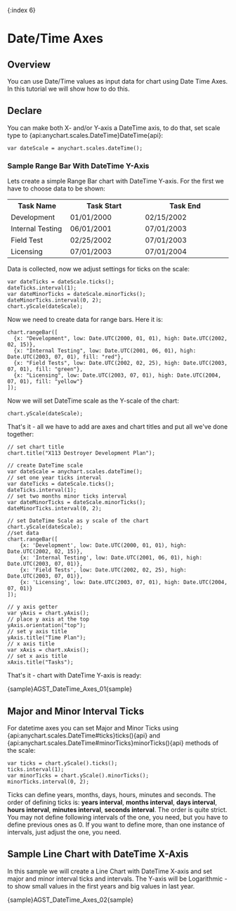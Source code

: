 {:index 6}
# Date/Time Axes
          
## Overview

You can use Date/Time values as input data for chart using Date Time Axes. In this tutorial we will show how to do this.

## Declare

You can make both X- and/or Y-axis a DateTime axis, to do that, set scale type to {api:anychart.scales.DateTime}DateTime{api}:

```
var dateScale = anychart.scales.dateTime();
```

### Sample Range Bar With DateTime Y-Axis

Lets create a simple Range Bar chart with DateTime Y-axis. For the first we have to choose data to be shown:

<table class="dtTABLE" width="700">
<tbody>
<tr>
<th width="145">Task Name</th>
<th width="237">Task Start</th>
<th width="302">Task End</th>
</tr>
<tr>
<td>Development</td>
<td>01/01/2000</td>
<td>02/15/2002</td>
</tr>
<tr>
<td>Internal Testing</td>
<td>06/01/2001</td>
<td>07/01/2003</td>
</tr>
<tr>
<td>Field Test </td>
<td>02/25/2002</td>
<td>07/01/2003</td>
</tr>
<tr>
<td>Licensing</td>
<td>07/01/2003</td>
<td>07/01/2004</td>
</tr>
</tbody>
</table>

Data is collected, now we adjust settings for ticks on the scale:

```
var dateTicks = dateScale.ticks();
dateTicks.interval(1);
var dateMinorTicks = dateScale.minorTicks();
dateMinorTicks.interval(0, 2);
chart.yScale(dateScale);
```

Now we need to create data for range bars. Here it is:

```
chart.rangeBar([
  {x: "Development", low: Date.UTC(2000, 01, 01), high: Date.UTC(2002, 02, 15)},
  {x: "Internal Testing", low: Date.UTC(2001, 06, 01), high: Date.UTC(2003, 07, 01), fill: "red"},
  {x: "Field Tests", low: Date.UTC(2002, 02, 25), high: Date.UTC(2003, 07, 01), fill: "green"},
  {x: "Licensing", low: Date.UTC(2003, 07, 01), high: Date.UTC(2004, 07, 01), fill: "yellow"}
]);
```

Now we will set DateTime scale as the Y-scale of the chart:

```
chart.yScale(dateScale);
```

That's it - all we have to add are axes and chart titles and put all we've done together:

```
// set chart title
chart.title("X113 Destroyer Development Plan");

// create DateTime scale
var dateScale = anychart.scales.dateTime();
// set one year ticks interval
var dateTicks = dateScale.ticks();
dateTicks.interval(1);
// set two months minor ticks interval
var dateMinorTicks = dateScale.minorTicks();
dateMinorTicks.interval(0, 2);

// set DateTime Scale as y scale of the chart
chart.yScale(dateScale);
//set data
chart.rangeBar([
    {x: 'Development', low: Date.UTC(2000, 01, 01), high: Date.UTC(2002, 02, 15)},
    {x: 'Internal Testing', low: Date.UTC(2001, 06, 01), high: Date.UTC(2003, 07, 01)},
    {x: 'Field Tests', low: Date.UTC(2002, 02, 25), high: Date.UTC(2003, 07, 01)},
    {x: 'Licensing', low: Date.UTC(2003, 07, 01), high: Date.UTC(2004, 07, 01)}
]);

// y axis getter
var yAxis = chart.yAxis();
// place y axis at the top 
yAxis.orientation("top");
// set y axis title
yAxis.title("Time Plan");
// x axis title
var xAxis = chart.xAxis();
// set x axis title
xAxis.title("Tasks");
```

That's it - chart with DateTime Y-axis is ready:

{sample}AGST\_DateTime\_Axes\_01{sample}

## Major and Minor Interval Ticks

For datetime axes you can set Major and Minor Ticks using {api:anychart.scales.DateTime#ticks}ticks(){api} and {api:anychart.scales.DateTime#minorTicks}minorTicks(){api} methods of the scale:

```
var ticks = chart.yScale().ticks();
ticks.interval(1);
var minorTicks = chart.yScale().minorTicks();
minorTicks.interval(0, 2);
```

Ticks can define years, months, days, hours, minutes and seconds. The order of defining ticks is: **years interval**, **months interval**, **days interval**, **hours interval**, **minutes interval**, **seconds interval**. The order is quite strict. You may not define following intervals of the one, you need, but you have to define previous ones as 0. If you want to define more, than one instance of intervals, just adjust the one, you need.

## Sample Line Chart with DateTime X-Axis

In this sample we will create a Line Chart with DateTime X-axis and set major and minor interval ticks and intervals. The Y-axis will be Logarithmic - to show small values in the first years and big values in last year.

{sample}AGST\_DateTime\_Axes\_02{sample}
